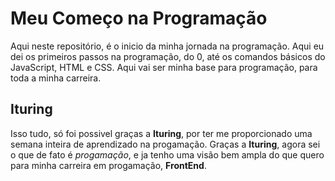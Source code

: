 # **Meu Começo na Programação**
 Aqui neste repositório, é o inicio da minha jornada na programação. Aqui eu dei os primeiros passos 
 na programação, do 0, até os comandos básicos  do JavaScript, HTML e CSS. Aqui vai ser minha base para
 programação, para toda a minha carreira.


 ## **Ituring** 

   Isso tudo, só foi possivel graças a **Ituring**, por ter me proporcionado uma semana inteira de aprendizado
   na progamação. Graças a **Ituring**, agora sei o que de fato é *progamação*, e ja tenho uma visão bem ampla do
   que quero para minha carreira em progamação, **FrontEnd**.